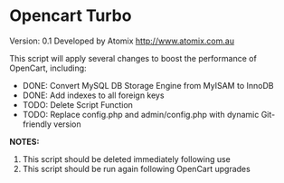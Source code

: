 Opencart Turbo
==============

Version: 0.1
Developed by Atomix
http://www.atomix.com.au


This script will apply several changes to boost the performance of OpenCart, including:
*   DONE: Convert MySQL DB Storage Engine from MyISAM to InnoDB
*   DONE: Add indexes to all foreign keys
*   TODO: Delete Script Function
*   TODO: Replace config.php and admin/config.php with dynamic Git-friendly version

__NOTES:__
1.  This script should be deleted immediately following use
2.  This script should be run again following OpenCart upgrades